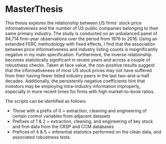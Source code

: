 # MasterThesis

This thesis explores the relationship between US firms’ stock price informativeness
and the number of US public companies belonging to their same primary industry. The
study is conducted on an unbalanced panel of 94,714 firm-year observations over the
period from 1976 to 2016. Using an extended FERC methodology with fixed effects, I
find that the association between price informativeness and industry listing counts is
insignificantly negative in my main specification. Furthermore, the inverse relationship
becomes statistically significant in recent years and across a couple of robustness checks.
Taken at face value, the non-positive results suggest that the informativeness of most
US stock prices may not have suffered from their having fewer listed industry peers
in the last two-and-a-half decades. Additionally, the persistently negative coefficients
hint that investors may be employing intra-industry information improperly, especially
in more recent times for firms with high market-to-book ratios.

The scripts can be identified as follows:

- Those with a prefix of 0 = extraction, cleaning and engineering of certain control variables from adjacent datasets
- Prefixes of 1 & 2 = extraction, cleaning, and engineering of key stock and firm data from the CRSP and CCM databases
- Prefices of 4 & 5 = inferential statistics performed on the clean data, and associated robustness tests
